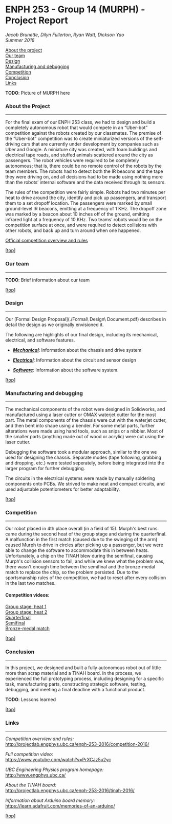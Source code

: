 # <a name="top"></a> ENPH 253 - Group 14 (MURPH) - Project Report
*Jacob Brunette*, *Dilyn Fullerton*, *Ryan Watt*, *Dickson Yao*  
*Summer 2016*

[About the project](#about)  
[Our team](#team)  
[Design](#design)  
[Manufacturing and debugging](#manufacturing)  
[Competition](#competition)  
[Conclusion](#conclusion)  
[Links](#links)  

**TODO**: Picture of MURPH here

### <a name="about"></a> About the Project
---
For the final exam of our ENPH 253 class, we had to design and build a
completely autonomous robot that would compete in an “Uber-bot”
competition against the robots created by our classmates. The premise
of the “Uber-bot” competition was to create miniaturized
versions of the self-driving cars that are currently under development
by companies such as Uber and Google. A miniature city was created,
with foam buildings and electrical tape roads, and stuffed animals
scattered around the city as passengers. The robot vehicles were
required to be completely autonomous; that is, there could be no
remote control of the robots by the team members. The robots had to
detect both the IR beacons and the tape they were driving on, and all
decisions had to be made using nothing more than the robots’
internal software and the data received through its sensors.

The rules of the competition were fairly simple. Robots had two
minutes per heat to drive around the city, identify and pick up
passengers, and transport them to a set dropoff location. The
passengers were marked by small ground-level IR beacons, emitting at
a frequency of 1 KHz. The dropoff zone was marked by a beacon about 10
inches off of the ground, emitting infrared light at a frequency of 10
KHz. Two teams’ robots would be on the competition surface at once,
and were required to detect collisions with other robots, and back up
and turn around when one happened. 

[Official competition overview and rules](http://projectlab.engphys.ubc.ca/enph-253-2016/competition-2016/)

[[top](#top)]

### <a name="team"></a> Our team
---
**TODO**: Brief information about our team

[[top](#top)]

### <a name="design"></a> Design
---
Our [Formal Design Proposal](./Formal\ Design\ Document.pdf) 
describes in detail the design as we originally envisioned it.

The following are highlights of our final design, including its
mechanical, electrical, and software features.

* [_**Mechanical**_][mech]: Information about the
chassis and drive system

* [_**Electrical**_][elec]: Information about the
circuit and sensor design

* [_**Software**_][soft]: Information about the
software system.

[[top](#top)]

### <a name="manufacturing"></a> Manufacturing and debugging
---
The mechanical components of the robot were designed in Solidworks, and manufactured using a laser cutter or OMAX waterjet cutter for the most part. The metal components of the chassis were cut with the waterjet cutter, and then bent into shape using a bender. For some metal parts, further alterations were made using hand tools, such as snips or a nibbler. Most of the smaller parts (anything made out of wood or acrylic) were cut using the laser cutter.

Debugging the software took a modular approach, similar to the one we used for designing the chassis. Separate modes (tape following, grabbing and dropping, etc.) were tested seperately, before being integrated into the larger program for further debugging.

The circuits in the electrical systems were made by manually soldering components onto PCBs. We strived to make neat and compact circuits, and used adjustable potentiometers for better adaptability.

[[top](#top)]

### <a name="competition"></a> Competition
---
Our robot placed in 4th place overall (in a field of 15). Murph's best
runs came during the second heat of the group stage and during the
quarterfinal. A malfunction in the first match (caused due to the
swinging of the arm) caused Murph to drive in circles after picking up
a passenger, but we were able to change the software to accommodate
this in between heats. Unfortunately, a chip on the TINAH blew during
the semifinal, causing Murph's collision sensors to fail, and while we
knew what the problem was, there wasn't enough time between the
semifinal and the bronze-medal match to replace the chip, so the
problem persisted. Due to the sportsmanship rules of the competition,
we had to reset after every collision in the last two matches.

#### Competition videos:

[Group stage: heat 1](https://www.youtube.com/watch?v=PrXCJz5u2yc#t=43m55s)  
[Group stage: heat 2](https://www.youtube.com/watch?v=PrXCJz5u2yc#t=60m45s)  
[Quarterfinal](https://www.youtube.com/watch?v=PrXCJz5u2yc#t=94m20s)  
[Semifinal](https://www.youtube.com/watch?v=PrXCJz5u2yc#t=102m)  
[Bronze-medal match](https://www.youtube.com/watch?v=PrXCJz5u2yc#t=105m50s)  

[[top](#top)]

### <a name="conclusion"></a> Conclusion
---

In this project, we designed and built a fully autonomous robot out of
little more than scrap material and a TINAH board. In the process, we
experienced the full prototyping process, including designing for a
specific task, manufacturing parts, constructing strategic software,
testing, debugging, and meeting a final deadline with a functional
product.

**TODO**: Lessons learned

[[top](#top)]

### <a name="links"></a> Links
---

*Competition overview and rules:*  
http://projectlab.engphys.ubc.ca/enph-253-2016/competition-2016/

*Full competition video:*  
https://www.youtube.com/watch?v=PrXCJz5u2yc

*UBC Engineering Physics program homepage:*  
http://www.engphys.ubc.ca/

*About the TINAH board:*  
http://projectlab.engphys.ubc.ca/enph-253-2016/tinah-2016/

*Information about Arduino board memory:*  
https://learn.adafruit.com/memories-of-an-arduino/

[[top](#top)]

[mech]: ./MECHANICAL.md
[elec]: ./ELECTRICAL.md
[soft]: ./SOFTWARE.md
